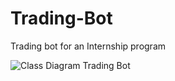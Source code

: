 # Trading-Bot
Trading bot for an Internship program

![Class Diagram Trading Bot](https://www.draw.io/?lightbox=1&highlight=0000ff&edit=_blank&layers=1&nav=1&title=Trading-botdrawio#R7VhLc5swEP41HN3hHXKME8dtJ562QzuNe8koSAV1MGKEsE1%2BfYUlhacp4zzwoReP9pO0Wn272l2jWdeb%2FZKCNFoRiGLN1OFes24007zwXP5bAoUAHMcQQEgxFFAN8PETkqAu0RxDlDUWMkJihtMmGJAkQQFrYIBSsmsu%2B03i5qkpCFEH8AMQd9GfGLJIoJ55UeEfEQ4jdbLhXoqZDVCL5U2yCECyq0HWQrOuKSFMjDb7axSX3ClexL7bI7PPhlGUsDEbvjhBSn7c%2BsvZ43ytm59XDD7OpJYtiHN54RXAiTSYFYoFSvIEolKRrlnzXYQZ8lMQlLM77naORWwTc8ngw65h6hREGdrXIGnoEpENYrTgS%2BSsrUiTUeNKcVe5wFBLohr9jsSA9Hr4rLkihg8kN%2F08Lb5drGFE7xdp7j64uzQENpg5HUoQ5HEiRUJZREKSgHhRofMmadWaO0JSSdUfxFghgx7kjDSJRHvM7svtHxwpraWycnyzrwuFEhJ%2B3dqmUlwrfaVQbTtIap%2B4X3mpo%2BEloYzkNEADMWXJZwpoiNgAp0dCgKIYMLxt2vEShw4ZWQt8zXRjbu4c4i0fhuXQZxQwFBZqip9Um538lThW85WYl%2B%2F4THpZ9Tqszkkc4yRElMNzkMDs7FizTWdi1lStawRjO90k8KosZ1wKYpBlOGjlihPf%2FSk55vTU4HVTw9DrbKWjrktrLnMGPDY6pcgTvhLMb1ZFjNuKGKsVCeLecle9BLcUuUZTkeW1FAliOooOUfV87VGBNttCdL9CifHLubucfcofnpJlb9J7%2F7I2Knx67VcNYC18eteZI8Pn1UtNrzVn1DsYg%2B%2F6WA7R%2F5FD3t6h9lQO7W1cJnk1598MjvXwmzSDh628QoKitiAtE2l2PLFbrcTOe4PB%2FG17g%2Bv5QFjwqkm7%2BxftOwWQ91QcvAEMTN5QWXqLFW9kQ%2BW%2BQkM1lP9rlPlgk3J%2BzoQx02y3oCMb9zdjzO4wJojSr1I8OV2WNyFdvdnK%2Fl8B%2BirA8cw%2BoueftKR3k6yP6Lb81%2Fry2O8Eeg%2BPo7%2BEGWM%2FhZ0Q%2B1ysPkeK8lV907UWfwE%3D)
